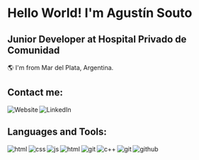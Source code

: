 # Hello World! I'm Agustín Souto

## Junior Developer at Hospital Privado de Comunidad

🌎 I'm from Mar del Plata, Argentina.

## Contact me:

[<img src="https://icon-icons.com/icons2/1148/PNG/32/1486503783-bag-briefcase-business-case-job-portfolio-suitcase_81278.png" alt="Website" target="_blank" align="left" />][website]
[<img src="https://icon-icons.com/icons2/805/PNG/32/linkedin_icon-icons.com_65929.png" alt="LinkedIn" target="_blank" align="left" />][linkedin]


<br />

## Languages and Tools:

<img src="https://icon-icons.com/icons2/2107/PNG/32/file_type_html_icon_130541.png" alt="html" align="left" />
<img src="https://icon-icons.com/icons2/2107/PNG/32/file_type_css_icon_130661.png" alt="css" align="left" />
<img src="https://icon-icons.com/icons2/2108/PNG/32/javascript_icon_130900.png" alt="js" align="left" />
<img src="https://icon-icons.com/icons2/2415/PNG/32/react_original_logo_icon_146374.png" alt="html" align="left" />
<img src="https://icon-icons.com/icons2/2107/PNG/32/file_type_vue_icon_130078.png" alt="git" align="left" />
<img src="https://icon-icons.com/icons2/2107/PNG/32/file_type_cpp_icon_130670.png" alt="c++" align="left" />
<img src="https://icon-icons.com/icons2/2107/PNG/32/file_type_git_icon_130581.png" alt="git" align="left" />
<img src="https://icon-icons.com/icons2/836/PNG/32/Github_icon-icons.com_66788.png" alt="github" align="left" />

<br/>


[website]: https://souto751.github.io/portfolio/
[linkedin]: https://linkedin.com/in/souto751
